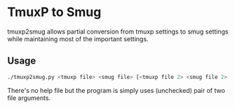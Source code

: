 # TmuxP to Smug

tmuxp2smug allows partial conversion from tmuxp settings to smug settings while maintaining most of the important settings.

## Usage

```bash
./tmuxp2smug.py <tmuxp file> <smug file> [<tmuxp file 2> <smug file 2> ...]
```

There's no help file but the program is simply uses (unchecked) pair of two file arguments.


